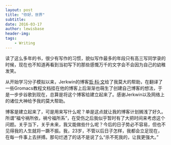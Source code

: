 ```yaml
---
layout: post
title: "你好，世界"
subtitle:
date: 2016-03-17
author: lewisbase
header-img:
tags:
    - Writing
---
```


读了这么多年的书，很少有写作的习惯，貌似写作最多的年段只有高三写同学录的时候，现在也不知道再看到当初写下的那些感慨万千的文字会不会因为自己的幼稚发笑。

从开始学习分子模拟以来，Jerkwin的博客[哲·科·文](http://jerkwin.github.io/ "哲·科·文 Jrekwin")给了我莫大的帮助，在翻译了一些Gromacs教程文档挂在他的博客上后渐渐也萌生了创建自己博客的想法，于是一步步谷歌到现在，总算是将这个博客给建立起来了。感谢Jerkwin以及网络上的诸位大神给予我的莫大帮助。

博客是建立起来了，可是用来写什么呢？单是这点就让我的博客计划搁浅了好久。所谓“福兮祸所依，祸兮福所系”，在受伤之后我似乎暂时有了大把时间来考虑这个问题。关乎当下，关乎未来，我又能做些什么呢？今后的日子势必不容易，但也不见得我的人生就将一蹶不振。我，23岁，不管以后日子怎样，我都会立足现在，在每一件事上去拼搏。那句烂透了的话不是说了么“杀不死我的，让我更强大。”
